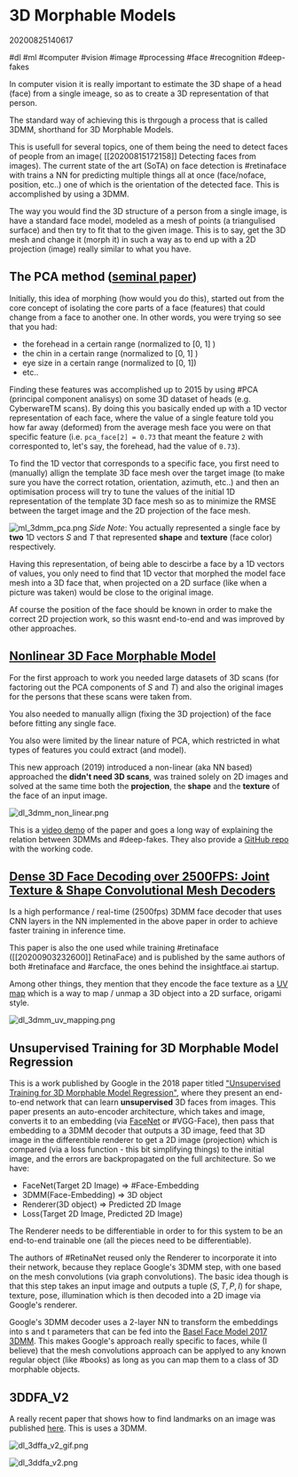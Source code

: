 # 3D Morphable Models
20200825140617

#dl #ml #computer #vision #image #processing #face #recognition #deep-fakes

In computer vision it is really important to estimate the 3D shape of a head (face) from a single imeage, so as to create a 3D representation of that person. 

The standard way of achieving this is thrgough a process that is called 3DMM, shorthand for 3D Morphable Models.

This is usefull for several topics, one of them being the need to detect faces of people from an image( [[20200815172158]] Detecting faces from images). The current state of the art (SoTA) on face detection is #retinaface with trains a NN for predicting multiple things all at once (face/noface, position, etc..) one of which is the orientation of the detected face. This is accomplished by using a 3DMM. 


The way you would find the 3D structure of a person from a single image, is have a standard face model, modeled as a mesh of points (a triangulised surface) and then try to fit that to the given image. This is to say, get the 3D mesh and change it (morph it) in such a way as to end up with a 2D projection (image) really similar to what you have.

## The PCA method ([seminal paper](https://gravis.dmi.unibas.ch/publications/Sigg99/morphmod2.pdf))

Initially, this idea of morphing (how would you do this), started out from the core concept of isolating the core parts of a face (features) that could change from a face to another one. In other words, you were trying so see that you had:
* the forehead in a certain range (normalized to [0, 1] )
* the chin in a certain range (normalized to [0, 1] )
* eye size in a certain range (normalized to [0, 1])
* etc..

Finding these features was accomplished up to 2015 by using #PCA (principal component analisys) on some 3D dataset of heads (e.g. CyberwareTM scans). By doing this you basically ended up with a 1D vector representation of each face, where the value of a single feature told you how far away (deformed) from the average mesh face you were on that specific feature (i.e. `pca_face[2] = 0.73` that meant the feature `2` with corresponted to, let's say, the forehead, had the value of `0.73`).

To find the 1D vector that corresponds to a specific face, you first need to (manually) allign the template 3D face mesh over the target image (to make sure you have the correct rotation, orientation, azimuth, etc..) and then an optimisation process will try to tune the values of the initial 1D representation of the template 3D face mesh so as to minimize the RMSE between the target image and the 2D projection of the face mesh. 

![ml_3dmm_pca.png](/assets/images/2020-11-07-3D_Morphable_Models_files/ml_3dmm_pca.png)
 *Side Note*: You actually represented a single face by **two** 1D vectors $S$ and $T$ that represented **shape** and **texture** (face color) respectively.

Having this representation, of being able to descirbe a face by a 1D vectors of values, you only need to find that 1D vector that morphed the model face mesh into a 3D face that, when projected on a 2D surface (like when a picture was taken) would be close to the original image.

Af course the position of the face should be known in order to make the correct 2D projection work, so this wasnt end-to-end and was improved by other approaches.

## [Nonlinear 3D Face Morphable Model](http://cvlab.cse.msu.edu/project-nonlinear-3dmm.html "Permalink to Nonlinear 3D Face Morphable Model")

For the first approach to work you needed large datasets of 3D scans (for factoring out the PCA components of $S$ and $T$) and also the original images for the persons that these scans were taken from.

You also needed to manually allign (fixing the 3D projection) of the face before fitting any single face. 

You also were limited by the linear nature of PCA, which restricted in what types of features you could extract (and model).

This new approach (2019) introduced a non-linear (aka NN based) approached the **didn't need 3D scans**, was trained solely on 2D images and solved at the same time both the **projection**, the **shape** and the **texture** of the face of an input image.

![dl_3dmm_non_linear.png](/assets/images/2020-11-07-3D_Morphable_Models_files/dl_3dmm_non_linear.png)

This is a [video demo](https://www.youtube.com/watch?v=ukEzVvsapG8) of the paper and goes a long way of explaining the relation between 3DMMs and #deep-fakes. They also provide a [GitHub repo](https://github.com/tranluan/Nonlinear_Face_3DMM) with the working code.

## [Dense 3D Face Decoding over 2500FPS: Joint Texture & Shape Convolutional Mesh Decoders](https://ibug.doc.ic.ac.uk/media/uploads/documents/0332_(9).pdf)

Is a high performance / real-time (2500fps) 3DMM face decoder that uses CNN layers in the NN implemented in the above paper in order to achieve faster training in inference time. 

This paper is also the one used while training #retinaface ([[20200903232600]] RetinaFace) and is published by the same authors of both #retinaface and #arcface, the ones behind the insightface.ai startup.

Among other things, they mention that they encode the face texture as a [UV map](https://en.wikipedia.org/wiki/UV_mapping) which is a way to map / unmap a 3D object into a 2D surface, origami style.

![dl_3dmm_uv_mapping.png](/assets/images/2020-11-07-3D_Morphable_Models_files/dl_3dmm_uv_mapping.png)
## Unsupervised Training for 3D Morphable Model Regression

This is a work published by Google in the 2018 paper titled ["Unsupervised Training for 3D Morphable Model Regression"](https://openaccess.thecvf.com/content_cvpr_2018/papers/Genova_Unsupervised_Training_for_CVPR_2018_paper.pdf), where they present an end-to-end network that can learn **unsupervised** 3D faces from images. This paper presents an auto-encoder architecture, which takes and image, converts it to an embedding (via [FaceNet](https://arxiv.org/pdf/1503.03832.pdf) or #VGG-Face), then pass that embedding to a 3DMM decoder that outputs a 3D image, feed that 3D image in the differentible renderer to get a 2D image (projection) which is compared (via a loss function - this bit simplifying things) to the initial image, and the errors are backpropagated on the full architecture. So we have:
* FaceNet(Target 2D Image) => #Face-Embedding
* 3DMM(Face-Embedding) => 3D object
* Renderer(3D object) => Predicted 2D Image
* Loss(Target 2D Image, Predicted 2D Image)

The Renderer needs to be differentiable in order to for this system to be an end-to-end trainable one (all the pieces need to be differentiable).

The authors of #RetinaNet reused only the Renderer to incorporate it into their network, because they replace Google's 3DMM step, with one based on the mesh convolutions (via graph convolutions). The basic idea though is that this step takes an input image and outputs a tuple $(S, T, P, I)$ for shape, texture, pose, illumination which is then decoded into a 2D image via Google's renderer.

Google's 3DMM decoder uses a 2-layer NN to transform the embeddings into s and t parameters that can be fed into the [Basel Face Model 2017 3DMM](https://arxiv.org/pdf/1709.08398.pdf). This makes Google's approach really specific to faces, while (I believe) that the mesh convolutions approach can be applyed to any known regular object (like #books) as long as you can map them to a class of 3D morphable objects.


## 3DDFA_V2

A really recent paper that shows how to find landmarks on an image was published [here](https://github.com/cleardusk/3DDFA_V2). This is uses a 3DMM.


![dl_3dffa_v2_gif.png](/assets/images/2020-11-07-3D_Morphable_Models_files/dl_3dffa_v2_gif.gif)


![dl_3ddfa_v2.png](/assets/images/2020-11-07-3D_Morphable_Models_files/dl_3ddfa_v2.png)


